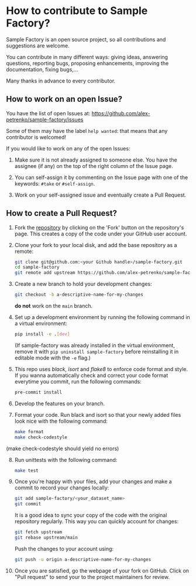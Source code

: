 # How to contribute to Sample Factory?

Sample Factory is an open source project, so all contributions and suggestions are welcome.

You can contribute in many different ways: giving ideas, answering questions, reporting bugs, proposing enhancements, 
improving the documentation, fixing bugs,...

Many thanks in advance to every contributor.


## How to work on an open Issue?
You have the list of open Issues at: https://github.com/alex-petrenko/sample-factory/issues

Some of them may have the label `help wanted`: that means that any contributor is welcomed!

If you would like to work on any of the open Issues:

1. Make sure it is not already assigned to someone else. You have the assignee (if any) on the top of the right column of the Issue page.

2. You can self-assign it by commenting on the Issue page with one of the keywords: `#take` or `#self-assign`.

3. Work on your self-assigned issue and eventually create a Pull Request.

## How to create a Pull Request?
1. Fork the [repository](https://github.com/alex-petrenko/sample-factory) by clicking on the 'Fork' button on the repository's page. This creates a copy of the code under your GitHub user account.

2. Clone your fork to your local disk, and add the base repository as a remote:

    ```bash
    git clone git@github.com:<your Github handle>/sample-factory.git
    cd sample-factory
    git remote add upstream https://github.com/alex-petrenko/sample-factory.git
    ```

3. Create a new branch to hold your development changes:

    ```bash
    git checkout -b a-descriptive-name-for-my-changes
    ```

    **do not** work on the `main` branch.

4. Set up a development environment by running the following command in a virtual environment:

    ```bash
    pip install -e .[dev]
    ```

   (If sample-factory was already installed in the virtual environment, remove
   it with `pip uninstall sample-factory` before reinstalling it in editable
   mode with the `-e` flag.)

5. This repo uses *black*, *isort* and *flake8* to enforce code format and style. If you wanna automatically check and correct your code format everytime you commit, run the following commands:
   ```bash
   pre-commit install
   ```

6. Develop the features on your branch.

7. Format your code. Run black and isort so that your newly added files look nice with the following command:
   ```bash
   make format
   make check-codestyle
   ```
  
(make check-codestyle should yield no errors) 

8. Run unittests with the following command:
    ```bash
    make test
    ```
9. Once you're happy with your files, add your changes and make a commit to record your changes locally:

    ```bash
    git add sample-factory/<your_dataset_name>
    git commit
    ```

    It is a good idea to sync your copy of the code with the original
    repository regularly. This way you can quickly account for changes:

    ```bash
    git fetch upstream
    git rebase upstream/main
    ```

   Push the changes to your account using:

   ```bash
   git push -u origin a-descriptive-name-for-my-changes
   ```

10. Once you are satisfied, go the webpage of your fork on GitHub. Click on "Pull request" to send your to the project maintainers for review.
